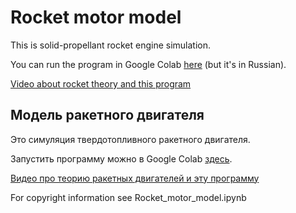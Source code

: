 # Rocket motor model

This is solid-propellant rocket engine simulation.

You can run the program in Google Colab [here](https://colab.research.google.com/github/busyBeaver1/Rocket_motor_model/blob/main/Rocket_motor_model.ipynb) (but it's in Russian).

[Video about rocket theory and this program](https://www.youtube.com/watch?v=9XEeUQalxV4)

## Модель ракетного двигателя

Это симуляция твердотопливного ракетного двигателя.

Запустить программу можно в Google Colab [здесь](https://colab.research.google.com/github/busyBeaver1/Rocket_motor_model/blob/main/Rocket_motor_model.ipynb).

[Видео про теорию ракетных двигателей и эту программу](https://www.youtube.com/watch?v=9XEeUQalxV4)

For copyright information see Rocket_motor_model.ipynb